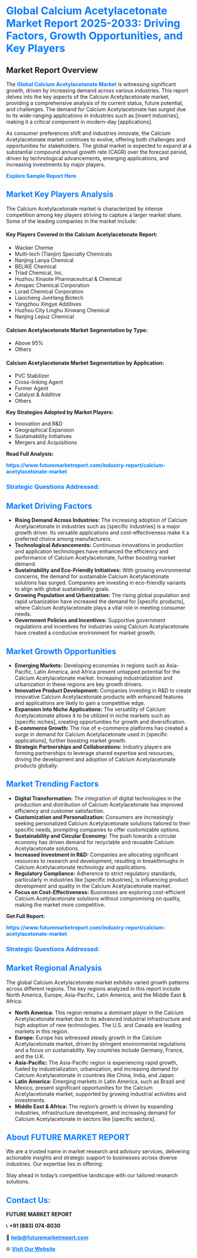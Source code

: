<h1 style="color: #007BFF;">Global Calcium Acetylacetonate Market Report 2025-2033: Driving Factors, Growth Opportunities, and Key Players</h1>

<section id="overview">
<h2>Market Report Overview</h2>
<p>The <a href="https://www.futuremarketreport.com/industry-report/calcium-acetylacetonate-market" style="color: #007BFF; text-decoration: none;"><strong>Global Calcium Acetylacetonate Market</strong></a> is witnessing significant growth, driven by increasing demand across various industries. This report delves into the key aspects of the Calcium Acetylacetonate market, providing a comprehensive analysis of its current status, future potential, and challenges. The demand for Calcium Acetylacetonate has surged due to its wide-ranging applications in industries such as [insert industries], making it a critical component in modern-day [applications].</p>
<p>As consumer preferences shift and industries innovate, the Calcium Acetylacetonate market continues to evolve, offering both challenges and opportunities for stakeholders. The global market is expected to expand at a substantial compound annual growth rate (CAGR) over the forecast period, driven by technological advancements, emerging applications, and increasing investments by major players.</p>
</section>

<section id="overview">
<p><a href="https://www.futuremarketreport.com/request-sample/reportId=41696" style="color: #007BFF; text-decoration: none;"><strong>Explore Sample Report Here</strong></a></p>
</section>

<section id="key-players">
<h2 style="color: #007BFF;">Market Key Players Analysis</h2>
<p>The Calcium Acetylacetonate market is characterized by intense competition among key players striving to capture a larger market share. Some of the leading companies in the market include:</p>
<h4>Key Players Covered in the Calcium Acetylacetonate Report:</h4>
<ul><li>Wacker Chemie</li><li>Multi-tech (Tianjin) Specialty Chemicals</li><li>Nanjing Lanya Chemical</li><li>BELIKE Chemical</li><li>Triad Chemical, Inc.</li><li>Huzhou Xinaote Pharmaceutical &amp; Chemical</li><li>Amspec Chemical Corporation</li><li>Lorad Chemical Corporation</li><li>Liaocheng JunHang Biotech</li><li>Yangzhou Xingye Additives</li><li>Huzhou City Linghu Xinwang Chemical</li><li>Nanjing Lepuz Chemical</li></ul>
<h4>Calcium Acetylacetonate Market Segmentation by Type:</h4>
<ul><li>Above 95%</li><li>Others</li></ul>

<h4>Calcium Acetylacetonate Market Segmentation by Application:</h4>
<ul><li>PVC Stabilizer</li><li>Cross-linking Agent</li><li>Former Agent</li><li>Catalyst &amp; Additive</li><li>Others</li></ul>
<p><strong>Key Strategies Adopted by Market Players:</strong></p>
<ul>
<li>Innovation and R&D</li>
<li>Geographical Expansion</li>
<li>Sustainability Initiatives</li>
<li>Mergers and Acquisitions</li>
</ul>
</section>

<section>
<p><strong>Read Full Analysis: </strong></p><a href="https://www.futuremarketreport.com/industry-report/calcium-acetylacetonate-market" style="color: #007BFF; text-decoration: none;"><strong>https://www.futuremarketreport.com/industry-report/calcium-acetylacetonate-market</strong></a>
<h3 style="color: #007BFF;">Strategic Questions Addressed:</h3>
</section>

<section id="driving-factors">
<h2 style="color: #007BFF;">Market Driving Factors</h2>
<ul>
<li><strong>Rising Demand Across Industries:</strong> The increasing adoption of Calcium Acetylacetonate in industries such as [specific industries] is a major growth driver. Its versatile applications and cost-effectiveness make it a preferred choice among manufacturers.</li>
<li><strong>Technological Advancements:</strong> Continuous innovations in production and application technologies have enhanced the efficiency and performance of Calcium Acetylacetonate, further boosting market demand.</li>
<li><strong>Sustainability and Eco-Friendly Initiatives:</strong> With growing environmental concerns, the demand for sustainable Calcium Acetylacetonate solutions has surged. Companies are investing in eco-friendly variants to align with global sustainability goals.</li>
<li><strong>Growing Population and Urbanization:</strong> The rising global population and rapid urbanization have increased the demand for [specific products], where Calcium Acetylacetonate plays a vital role in meeting consumer needs.</li>
<li><strong>Government Policies and Incentives:</strong> Supportive government regulations and incentives for industries using Calcium Acetylacetonate have created a conducive environment for market growth.</li>
</ul>
</section>

<section id="growth-opportunities">
<h2 style="color: #007BFF;">Market Growth Opportunities</h2>
<ul>
<li><strong>Emerging Markets:</strong> Developing economies in regions such as Asia-Pacific, Latin America, and Africa present untapped potential for the Calcium Acetylacetonate market. Increasing industrialization and urbanization in these regions are key growth drivers.</li>
<li><strong>Innovative Product Development:</strong> Companies investing in R&D to create innovative Calcium Acetylacetonate products with enhanced features and applications are likely to gain a competitive edge.</li>
<li><strong>Expansion into Niche Applications:</strong> The versatility of Calcium Acetylacetonate allows it to be utilized in niche markets such as [specific niches], creating opportunities for growth and diversification.</li>
<li><strong>E-commerce Growth:</strong> The rise of e-commerce platforms has created a surge in demand for Calcium Acetylacetonate used in [specific applications], further boosting market growth.</li>
<li><strong>Strategic Partnerships and Collaborations:</strong> Industry players are forming partnerships to leverage shared expertise and resources, driving the development and adoption of Calcium Acetylacetonate products globally.</li>
</ul>
</section>

<section id="trending-factors">
<h2 style="color: #007BFF;">Market Trending Factors</h2>
<ul>
<li><strong>Digital Transformation:</strong> The integration of digital technologies in the production and distribution of Calcium Acetylacetonate has improved efficiency and customer satisfaction.</li>
<li><strong>Customization and Personalization:</strong> Consumers are increasingly seeking personalized Calcium Acetylacetonate solutions tailored to their specific needs, prompting companies to offer customizable options.</li>
<li><strong>Sustainability and Circular Economy:</strong> The push towards a circular economy has driven demand for recyclable and reusable Calcium Acetylacetonate solutions.</li>
<li><strong>Increased Investment in R&D:</strong> Companies are allocating significant resources to research and development, resulting in breakthroughs in Calcium Acetylacetonate technology and applications.</li>
<li><strong>Regulatory Compliance:</strong> Adherence to strict regulatory standards, particularly in industries like [specific industries], is influencing product development and quality in the Calcium Acetylacetonate market.</li>
<li><strong>Focus on Cost-Effectiveness:</strong> Businesses are exploring cost-efficient Calcium Acetylacetonate solutions without compromising on quality, making the market more competitive.</li>
</ul>
</section>

<section>
<p><strong>Get Full Report: </strong></p><a href="https://www.futuremarketreport.com/industry-report/calcium-acetylacetonate-market" style="color: #007BFF; text-decoration: none;"><strong>https://www.futuremarketreport.com/industry-report/calcium-acetylacetonate-market</strong></a>
<h3 style="color: #007BFF;">Strategic Questions Addressed:</h3>
</section>


<section id="regional-analysis">
<h2 style="color: #007BFF;">Market Regional Analysis</h2>
<p>The global Calcium Acetylacetonate market exhibits varied growth patterns across different regions. The key regions analyzed in this report include North America, Europe, Asia-Pacific, Latin America, and the Middle East & Africa:</p>
<ul>
<li><strong>North America:</strong> This region remains a dominant player in the Calcium Acetylacetonate market due to its advanced industrial infrastructure and high adoption of new technologies. The U.S. and Canada are leading markets in this region.</li>
<li><strong>Europe:</strong> Europe has witnessed steady growth in the Calcium Acetylacetonate market, driven by stringent environmental regulations and a focus on sustainability. Key countries include Germany, France, and the U.K.</li>
<li><strong>Asia-Pacific:</strong> The Asia-Pacific region is experiencing rapid growth, fueled by industrialization, urbanization, and increasing demand for Calcium Acetylacetonate in countries like China, India, and Japan.</li>
<li><strong>Latin America:</strong> Emerging markets in Latin America, such as Brazil and Mexico, present significant opportunities for the Calcium Acetylacetonate market, supported by growing industrial activities and investments.</li>
<li><strong>Middle East & Africa:</strong> The region’s growth is driven by expanding industries, infrastructure development, and increasing demand for Calcium Acetylacetonate in sectors like [specific sectors].</li>
</ul>
</section>

<footer>
<h2 style="color: #007BFF;">About FUTURE MARKET REPORT</h2>
<p>We are a trusted name in market research and advisory services, delivering actionable insights and strategic support to businesses across diverse industries. Our expertise lies in offering:</p>

<p>Stay ahead in today’s competitive landscape with our tailored research solutions.</p>

<h2 style="color: #007BFF;">Contact Us:</h2>
<p><strong>FUTURE MARKET REPORT</strong></p>
<p>📞 <strong>+91 (883) 074-8030</strong></p>
<p>📧 <strong><a href="mailto:help@futuremarketreport.com" style="color: #007BFF;">help@futuremarketreport.com</a></strong></p>
<p>🌐 <strong><a href="https://www.futuremarketreport.com/" style="color: #007BFF;">Visit Our Website</a></strong></p>
</footer>